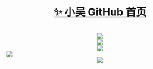 <h1 align="center">
 <a href="https://github.com/zhang-bcxb">
  <span>✨</span>
  小吴 GitHub 首页</a>
<h1>

<div align="center"> <img src="https://profile-counter.glitch.me/yang-tian-hub/count.svg" /> </div>

<div align="center"> <img src="https://readme-typing-svg.herokuapp.com/?lines=欢迎来到我的GitHub!&center=true&font=Roboto&size=27" /></div>

<div align="center">
 <img src="https://streak-stats.demolab.com?user=1421788142&theme=dark&locale=zh_Hans" />
</div>
 <img src="https://github-readme-stats.vercel.app/api?username=1421788142&show_icons=true&theme=tokyonight" />
 
<div align="center"> <img src="https://github-readme-activity-graph.vercel.app/graph?username=1421788142&theme=xcode" /> </div>
